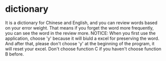 # dictionary
It is a dictionary for Chinese and English, and you can review words based on your error weight. That means if you forget the word more frequently, you can see the word in the review more. 
NOTICE: 
When you first use the application, choose 'y' because it will biuld a excel for preserving the word. And after that, please don't choose 'y' at the beginning of the program, it will reset your excel.
Don't choose function C if you haven't choose function B before.
